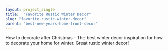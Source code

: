 ```yaml
---
layout: project_single
title:  "Favorite Rustic Winter Decor"
slug: "favorite-rustic-winter-decor"
parent: "best-new-years-home-front-decor"
---
```

How to decorate after Christmas - The best winter decor inspiration for how to decorate your home for winter. Great rustic winter decor!